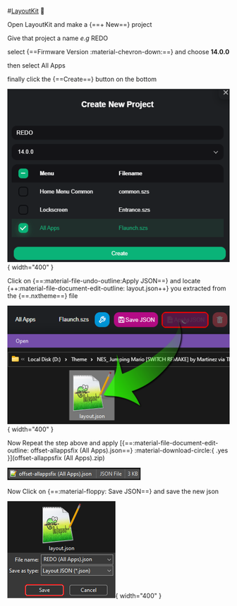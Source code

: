 #[LayoutKit](https://github.com/ThemezerNX/LayoutKit) :link:

Open LayoutKit and make a {==+ New==} project

Give that project a name *e.g* REDO
 
select {==Firmware Version :material-chevron-down:==} and choose **14.0.0**

then select  All Apps

finally click the {==Create==} button on the bottom

![Switch Layout Editor](<img/sw-lay-ed-kit1.png>){ width="400" }

Click on {==:material-file-undo-outline:Apply JSON==} and locate {++:material-file-document-edit-outline: layout.json++} you extracted from the {==.nxtheme==} file

![Switch Layout Editor](<img/sw-lay-ed-kit2.png>){ width="400" }

Now Repeat the step above and apply  [{==:material-file-document-edit-outline: offset-allappsfix (All Apps).json==} :material-download-circle:{ .yes }](offset-allappsfix (All Apps).zip)

![Switch Layout Editor](<img/sw-lay-ed-kit3.png>)

Now Click on {==:material-floppy: Save JSON==} and save the new json 

![Switch Layout Editor](<img/sw-lay-ed-kit4.png>){ width="400" }